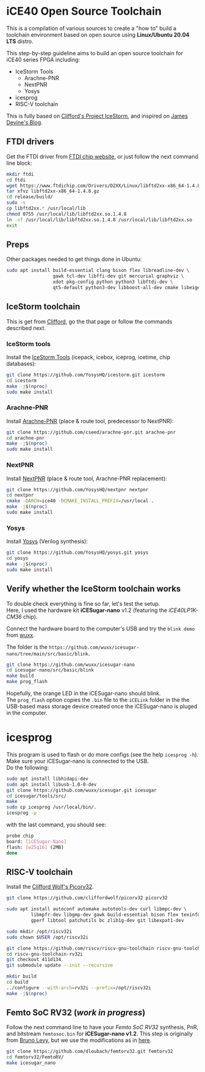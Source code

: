 # iCE40 Open Source Toolchain
This is a compilation of various sources to create a "how to" build a toolchain environment based on open source using **Linux/Ubuntu 20.04 LTS** distro.

This step-by-step guideline aims to build an open source toolchain for iCE40 series FPGA including:
- IceStorm Tools
   - Arachne-PNR
   - NextPNR
   - Yosys
- icesprog
- RISC-V toolchain 

This is fully based on [Clifford's Project IceStorm](http://www.clifford.at/icestorm/), and inspired on [James Devine's Blog](https://pingu98.wordpress.com/2019/04/08/how-to-build-your-own-cpu-from-scratch-inside-an-fpga/).


## FTDI drivers
Get the FTDI driver from [FTDI chip website](https://ftdichip.com/drivers/d2xx-drivers/), or just follow the next command line block:

```bash
mkdir ftdi
cd ftdi
wget https://www.ftdichip.com/Drivers/D2XX/Linux/libftd2xx-x86_64-1.4.8.gz
tar xfvz libftd2xx-x86_64-1.4.8.gz
cd release/build/
sudo -s 
cp libftd2xx.* /usr/local/lib
chmod 0755 /usr/local/lib/libftd2xx.so.1.4.8
ln -sf /usr/local/lib/libftd2xx.so.1.4.8 /usr/local/lib/libftd2xx.so
exit
```


## Preps
Other packages needed to get things done in Ubuntu:
```bash
sudo apt install build-essential clang bison flex libreadline-dev \
                 gawk tcl-dev libffi-dev git mercurial graphviz \
                 xdot pkg-config python python3 libftdi-dev \
                 qt5-default python3-dev libboost-all-dev cmake libeigen3-dev
```


## IceStorm toolchain
This is get from [Clifford](http://www.clifford.at/icestorm/), go the that page or follow the commands described next.


### IceStorm tools
Install the [IceStorm Tools](https://github.com/YosysHQ/icestorm) (icepack, icebox, iceprog, icetime, chip databases):

```bash
git clone https://github.com/YosysHQ/icestorm.git icestorm
cd icestorm
make -j$(nproc)
sudo make install
```

### Arachne-PNR
Install [Arachne-PNR](https://github.com/cseed/arachne-pnr) (place & route tool, predecessor to NextPNR):

```bash
git clone https://github.com/cseed/arachne-pnr.git arachne-pnr
cd arachne-pnr
make -j$(nproc)
sudo make install
```

### NextPNR
Install [NextPNR](https://github.com/YosysHQ/nextpnr) (place & route tool, Arachne-PNR replacement):

```bash
git clone https://github.com/YosysHQ/nextpnr nextpnr
cd nextpnr
cmake -DARCH=ice40 -DCMAKE_INSTALL_PREFIX=/usr/local .
make -j$(nproc)
sudo make install
```

### Yosys
Install [Yosys](http://bygone.clairexen.net/yosys/) (Verilog synthesis):

```bash
git clone https://github.com/YosysHQ/yosys.git yosys
cd yosys
make -j$(nproc)
sudo make install
```

## Verify whether the IceStorm toolchain works
To double check everything is fine so far, let's test the setup.  
Here, I used the hardware kit **iCESugar-nano** v1.2 (featuring the *iCE40LP1K-CM36* chip).

Connect the hardware board to the computer's USB and try the `blink demo` from [wuxx](https://github.com/wuxx/icesugar-nano).

The folder is the `https://github.com/wuxx/icesugar-nano/tree/main/src/basic/blink`.

```bash
git clone https://github.com/wuxx/icesugar-nano
cd icesugar-nano/src/basic/blink
make build
make prog_flash
```
Hopefully, the orange LED in the iCESugar-nano should blink.  
The `prog_flash` option copies the `.bin` file to the `iCELink` folder in the the USB-based mass storage device created once the iCESugar-nano is pluged in the computer.


# icesprog
This program is used to flash or do more configs (see the help `icesprog -h`).  
Make sure your iCESugar-nano is connected to the USB.  
Do the following:

```bash
sudo apt install libhidapi-dev
sudo apt install libusb-1.0-0-dev
git clone https://github.com/wuxx/icesugar.git icesugar
cd icesugar/tools/src/
make
sudo cp icesprog /usr/local/bin/.
icesprog -p 
```

with the last command, you should see:
```bash
probe chip
board: [iCESugar-Nano]
flash: [w25q16] (2MB)
done
```


## RISC-V toolchain
Install the [Clifford Wolf's Picorv32](https://github.com/cliffordwolf/picorv32).

```bash
git clone https://github.com/cliffordwolf/picorv32 picorv32

sudo apt install autoconf automake autotools-dev curl libmpc-dev \
         libmpfr-dev libgmp-dev gawk build-essential bison flex texinfo \
         gperf libtool patchutils bc zlib1g-dev git libexpat1-dev

sudo mkdir /opt/riscv32i
sudo chown $USER /opt/riscv32i

git clone https://github.com/riscv/riscv-gnu-toolchain riscv-gnu-toolchain-rv32i
cd riscv-gnu-toolchain-rv32i
git checkout 411d134
git submodule update --init --recursive

mkdir build
cd build
../configure --with-arch=rv32i --prefix=/opt/riscv32i
make -j$(nproc)
```

## Femto SoC RV32 (*work in progress*)
Follow the next command line to have your *Femto SoC RV32* synthesis, PnR, and bitstream `femtosoc.bin` for **iCESugar-nano v1.2**. This step is originally from [Bruno Levy](https://github.com/BrunoLevy/learn-fpga), but we use the modifications as in [here](https://github.com/dloubach/femtorv32.git).

```bash
git clone https://github.com/dloubach/femtorv32.git femtorv32
cd femtorv32/FemtoRV/
make icesugar_nano
